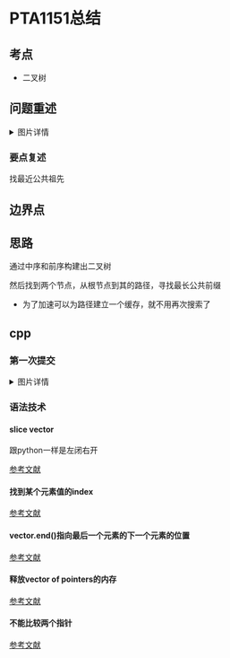 # PTA1151总结
## 考点
+ 二叉树


## 问题重述
<details><summary>图片详情</summary><img src="https://raw.githubusercontent.com/ednow/cloudimg/main/githubio/20210817014841.png" alt="找不到图片(Image not found)" onerror="this.onerror=null;this.src='https://gitee.com/ednow/cloudimg/raw/main/githubio/20210817014841.png';" /></details>


### 要点复述
找最近公共祖先

## 边界点

## 思路
通过中序和前序构建出二叉树

然后找到两个节点，从根节点到其的路径，寻找最长公共前缀

+ 为了加速可以为路径建立一个缓存，就不用再次搜索了

## cpp

### 第一次提交
<details><summary>图片详情</summary><img src="https://raw.githubusercontent.com/ednow/cloudimg/main/githubio/20210818185140.png" alt="找不到图片(Image not found)" onerror="this.onerror=null;this.src='https://gitee.com/ednow/cloudimg/raw/main/githubio/20210818185140.png';" /></details>


### 语法技术

#### slice vector
跟python一样是左闭右开

[参考文献](https://stackoverflow.com/questions/50549611/slicing-a-vector-in-c/50549636)

#### 找到某个元素值的index
[参考文献](https://stackoverflow.com/questions/22388204/get-index-of-the-matching-item-from-vector-c)

#### vector.end()指向最后一个元素的下一个元素的位置
[参考文献](https://blog.csdn.net/hzw05103020/article/details/50397115)


#### 释放vector of pointers的内存

[参考文献](https://stackoverflow.com/questions/1361139/how-to-avoid-memory-leaks-when-using-a-vector-of-pointers-to-dynamically-allocat)

#### 不能比较两个指针
[参考文献](https://zhidao.baidu.com/question/1116986869358254139.html)